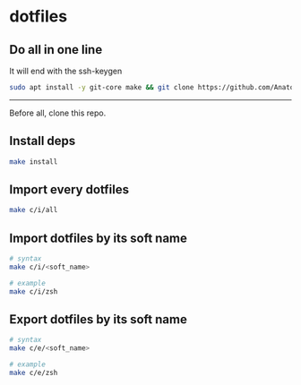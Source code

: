 # dotfiles

## Do all in one line
It will end with the ssh-keygen

```bash
sudo apt install -y git-core make && git clone https://github.com/AnatoleLucet/dotfiles.git ~/.dotfiles && cd ~/.dotfiles && make all
```

---

Before all, clone this repo.

## Install deps
```bash
make install
```

## Import every dotfiles
```bash
make c/i/all
```

## Import dotfiles by its soft name
```bash
# syntax
make c/i/<soft_name>

# example
make c/i/zsh
```

## Export dotfiles by its soft name
```bash
# syntax
make c/e/<soft_name>

# example
make c/e/zsh
```
